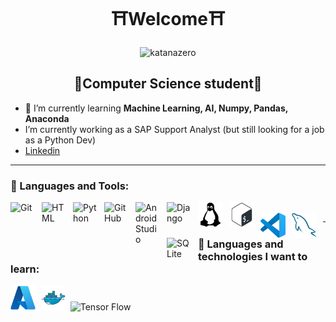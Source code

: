 <h1 align="center">⛩️Welcome⛩️️</h1>

<p align="center">
    <img width="500" src="https://media.tenor.com/UJuf6BXKCmgAAAAd/katana-zero.gif" alt="katanazero">
</p>

<h2 align="center">  👾Computer Science student👾</h2>

- 🤖 I’m currently learning **Machine Learning, AI, Numpy, Pandas, Anaconda**
-  I’m currently working as a SAP Support Analyst (but still looking for a job as a Python Dev)
- [Linkedin](https://www.linkedin.com/in/l-novelli/)

---

<h3 align="left"> 🧰 Languages and Tools:</h3>
<div>
<img align="left" alt="Git" width="40px" style="padding-right:10px;" src="https://cdn.jsdelivr.net/gh/devicons/devicon/icons/git/git-original.svg" />&nbsp; 
<img align="left" alt="HTML" width="40px" style="padding-right:10px;" src="https://cdn.jsdelivr.net/gh/devicons/devicon/icons/html5/html5-plain.svg" />&nbsp; 
<img align="left" alt="Python" width="40px" style="padding-right:10px;" src="https://cdn.jsdelivr.net/gh/devicons/devicon/icons/python/python-plain.svg" />&nbsp; 
<img align="left" alt="GitHub" width="40px" style="padding-right:10px;" src="https://cdn.jsdelivr.net/gh/devicons/devicon/icons/github/github-original.svg" />&nbsp; 
<img align="left" alt="Android Studio" width="40px" style="padding-right:10px;" src="https://cdn.jsdelivr.net/gh/devicons/devicon/icons/androidstudio/androidstudio-original.svg" />&nbsp; 
<img align="left" alt="Django" width="40px" style="padding-right:10px;" src="https://cdn.jsdelivr.net/gh/devicons/devicon/icons/django/django-plain.svg" />&nbsp; 
<img align="left" alt="Linux" width="40px" style="padding-right:10px;" src="https://github.com/devicons/devicon/blob/master/icons/linux/linux-plain.svg" />&nbsp; 
<img align="left" alt="Bash" width="40px" style="padding-right:10px;" src="https://github.com/devicons/devicon/blob/master/icons/bash/bash-plain.svg" />&nbsp; 
<img align="left" alt="VSC" width="40px" style="padding-right:10px;" src="https://github.com/devicons/devicon/blob/master/icons/vscode/vscode-original.svg" />&nbsp; 
<img align="left" alt="MySQL" width="40px" style="padding-right:10px;" src="https://github.com/devicons/devicon/blob/master/icons/mysql/mysql-original.svg" />&nbsp; 
<img align="left" alt="SQLite" width="40px" style="padding-right:10px;" src="https://cdn.jsdelivr.net/gh/devicons/devicon/icons/sqlite/sqlite-original.svg" />&nbsp; 
</div>

---
<h3 align="left"> 🧰 Languages and technologies I want to learn:</h3>
 <div>
<img src="https://github.com/devicons/devicon/blob/master/icons/azure/azure-original.svg" title="Azure" alt="Azure" width="40" height="40"/>&nbsp; 
<img src="https://github.com/devicons/devicon/blob/master/icons/docker/docker-original.svg" title="Docker" alt="Docker" width="40" height="40"/>&nbsp; 
<img src="https://cdn.jsdelivr.net/gh/devicons/devicon/icons/tensorflow/tensorflow-original.svg" title="Tensor Flow" alt="Tensor Flow" width="40" height="40"/>&nbsp; 
</div>

<br />

